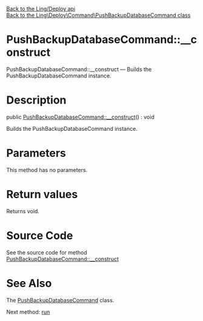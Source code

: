 [Back to the Ling/Deploy api](https://github.com/lingtalfi/Deploy/blob/master/doc/api/Ling/Deploy.md)<br>
[Back to the Ling\Deploy\Command\PushBackupDatabaseCommand class](https://github.com/lingtalfi/Deploy/blob/master/doc/api/Ling/Deploy/Command/PushBackupDatabaseCommand.md)


PushBackupDatabaseCommand::__construct
================



PushBackupDatabaseCommand::__construct — Builds the PushBackupDatabaseCommand instance.




Description
================


public [PushBackupDatabaseCommand::__construct](https://github.com/lingtalfi/Deploy/blob/master/doc/api/Ling/Deploy/Command/PushBackupDatabaseCommand/__construct.md)() : void




Builds the PushBackupDatabaseCommand instance.




Parameters
================

This method has no parameters.


Return values
================

Returns void.








Source Code
===========
See the source code for method [PushBackupDatabaseCommand::__construct](https://github.com/lingtalfi/Deploy/blob/master/Command/PushBackupDatabaseCommand.php#L61-L65)


See Also
================

The [PushBackupDatabaseCommand](https://github.com/lingtalfi/Deploy/blob/master/doc/api/Ling/Deploy/Command/PushBackupDatabaseCommand.md) class.

Next method: [run](https://github.com/lingtalfi/Deploy/blob/master/doc/api/Ling/Deploy/Command/PushBackupDatabaseCommand/run.md)<br>


